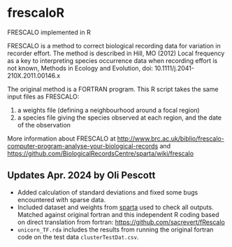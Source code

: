 # frescaloR
FRESCALO implemented in R

FRESCALO is a method to correct biological recording data for variation in recorder effort. The method is described in Hill, MO (2012) Local frequency as a key to interpreting species occurrence data when recording effort is not known, Methods in Ecology and Evolution, doi: 10.1111/j.2041-210X.2011.00146.x

The original method is a FORTRAN program. 
This R script takes the same input files as FRESCALO:   

1. a weights file (defining a neighbourhood around a focal region)
2. a species file giving the species observed at each region, and the date of the observation

More information about FRESCALO at http://www.brc.ac.uk/biblio/frescalo-computer-program-analyse-your-biological-records  and https://github.com/BiologicalRecordsCentre/sparta/wiki/frescalo

## Updates Apr. 2024 by Oli Pescott
- Added calculation of standard deviations and fixed some bugs encountered with sparse data.
- Included dataset and weights from [sparta](https://github.com/biologicalRecordsCentre/sparta) used to check all outputs. Matched against original fortran and this independent R coding based on direct translation from fortran: https://github.com/sacrevert/fRescalo 
- `unicorn_TF.rda` includes the results from running the original fortran code on the test data `clusterTestDat.csv`.
